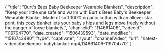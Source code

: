 {
    "title": "Burt's Bees Baby Beekeeper Wearable Blankets",
    "description": "Keep your little one safe and warm with Burt's Bees Baby's Beekeeper Wearable Blanket. Made of soft 100% organic cotton with an allover star print, this cozy blanket lets your baby's hips and legs move freely without the danger of loose blankets.",
    "channelid": "114661406",
    "videoid": "119704770",
    "date_created": "1506439593",
    "date_modified": "1516743480",
    "type": "captivate",
    "layout": "channelVideo",
    "url": "\/latest-videos\/beekeeper-babyblanket-mp4\/114661406-119704770"
}